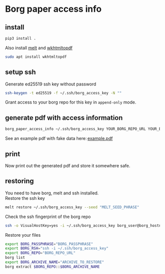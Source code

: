 # Borg paper access info

## install
```bash
pip3 install .
```
Also install [melt](https://github.com/charmbracelet/melt) and [wkhtmltopdf](https://wkhtmltopdf.org/)
```bash
sudo apt install wkhtmltopdf
```

## setup ssh
Generate ed25519 ssh key without password
```bash
ssh-keygen -t ed25519 -f ~/.ssh/borg_access_key -N ""
```
Grant access to your borg repo for this key in `append-only` mode.

## generate pdf with access information
```bash
borg_paper_access_info ~/.ssh/borg_access_key YOUR_BORG_REPO_URL YOUR_BORG_REPO_SSH_FINGERPRINT YOUR_BORG_REPO_PASSWORD
```
See an example pdf with fake data here: [example.pdf](https://raw.githubusercontent.com/mo-pyy/borg_paper_access_info/main/examples/example.pdf)

## print
Now print out the generated pdf and store it somewhere safe.

## restoring
You need to have borg, melt and ssh installed.  
Restore the ssh key
```bash
melt restore ~/.ssh/borg_access_key --seed "MELT_SEED_PHRASE"
```
Check the ssh fingerprint of the borg repo
```bash
ssh -o VisualHostKey=yes -i ~/.ssh/borg_access_key borg_user@borg_hostname
```
Restore your files
```bash
export BORG_PASSPHRASE="BORG_PASSPHRASE"
export BORG_RSH="ssh -i ~/.ssh/borg_access_key"
export BORG_REPO="BORG_REPO_URL"
borg list
export BORG_ARCHIVE_NAME="ARCHIVE_TO_RESTORE"
borg extract $BORG_REPO::$BORG_ARCHIVE_NAME
```